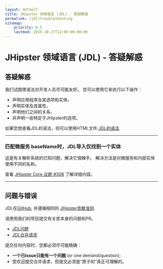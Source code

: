 ```yaml
---
layout: default
title: JHipster 领域语言 (JDL) - 答疑解惑
permalink: /jdl/troubleshooting
sitemap:
    priority: 0.5
    lastmod: 2019-10-27T12:00:00-00:00
---
```


# <i class="fa fa-star"></i> JHipster 领域语言 (JDL) - 答疑解惑

## 答疑解惑

我们试图使语法对开发人员尽可能友好。
您可以使用它来执行以下操作：
  - 声明应用程序及其选项和实体，
  - 声明实体及其属性，
  - 声明他们之间的关系，
  - 并声明一些特定于JHipster的选项。

如果您想查看JDL的语法，则可以使用HTML文件
[JDL的语法](https://github.com/jhipster/jhipster-core/blob/master/lib/dsl/gen/grammar.html).

---

### 匹配微服务 baseName时，JDL导入仅找到一个实体

这是有关解析系统的已知问题，解决它很棘手。
解决方法是对微服务和内部实体使用不同的名称。

查看 [JHipster Core 议题 #308](https://github.com/jhipster/jhipster-core/issues/308) 了解详细内容。

---

## <a name="issues"></a>问题与错误

JDL在[GitHub](https://github.com/jhipster/jhipster-core), 并遵循相同的
[JHipster贡献准则]( https://github.com/jhipster/generator-jhipster/blob/main/CONTRIBUTING.md).

请使用我们的项目提交有关库本身的问题和PR。

- [JDL问题](https://github.com/jhipster/jhipster-core/issues)
- [JDL合并请求](https://github.com/jhipster/jhipster-core/pulls)

提交任何内容时，您都必须尽可能精确：
  - **一个已issue只能有一个问题** (or one demand/question);  
  - 受欢迎提交合并请求，但提交必须是“原子的”真正可理解的。 
